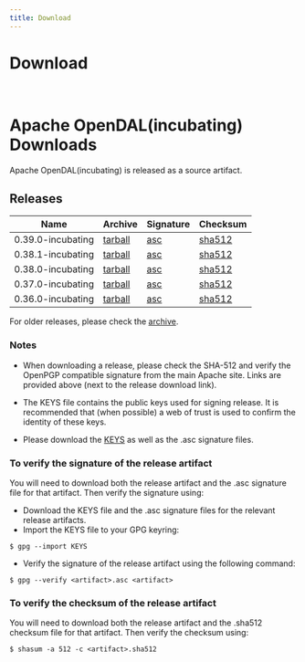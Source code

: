 ```yaml
---
title: Download
---
```

# Download

<br/>

# Apache OpenDAL(incubating) Downloads

Apache OpenDAL(incubating) is released as a source artifact.

## Releases

| Name              | Archive                                                                                                  | Signature                                                                                                | Checksum                                                                                                       |
|-------------------|----------------------------------------------------------------------------------------------------------|----------------------------------------------------------------------------------------------------------|----------------------------------------------------------------------------------------------------------------|
| 0.39.0-incubating | [tarball](https://dlcdn.apache.org/incubator/opendal/0.39.0/apache-opendal-incubating-0.39.0-src.tar.gz) | [asc](https://dlcdn.apache.org/incubator/opendal/0.39.0/apache-opendal-incubating-0.39.0-src.tar.gz.asc) | [sha512](https://dlcdn.apache.org/incubator/opendal/0.39.0/apache-opendal-incubating-0.39.0-src.tar.gz.sha512) |
| 0.38.1-incubating | [tarball](https://dlcdn.apache.org/incubator/opendal/0.38.1/apache-opendal-incubating-0.38.1-src.tar.gz) | [asc](https://dlcdn.apache.org/incubator/opendal/0.38.1/apache-opendal-incubating-0.38.1-src.tar.gz.asc) | [sha512](https://dlcdn.apache.org/incubator/opendal/0.38.1/apache-opendal-incubating-0.38.1-src.tar.gz.sha512) |
| 0.38.0-incubating | [tarball](https://dlcdn.apache.org/incubator/opendal/0.38.0/apache-opendal-incubating-0.38.0-src.tar.gz) | [asc](https://dlcdn.apache.org/incubator/opendal/0.38.0/apache-opendal-incubating-0.38.0-src.tar.gz.asc) | [sha512](https://dlcdn.apache.org/incubator/opendal/0.38.0/apache-opendal-incubating-0.38.0-src.tar.gz.sha512) |
| 0.37.0-incubating | [tarball](https://dlcdn.apache.org/incubator/opendal/0.37.0/apache-opendal-incubating-0.37.0-src.tar.gz) | [asc](https://dlcdn.apache.org/incubator/opendal/0.37.0/apache-opendal-incubating-0.37.0-src.tar.gz.asc) | [sha512](https://dlcdn.apache.org/incubator/opendal/0.37.0/apache-opendal-incubating-0.37.0-src.tar.gz.sha512) |
| 0.36.0-incubating | [tarball](https://dlcdn.apache.org/incubator/opendal/0.36.0/apache-opendal-incubating-0.36.0-src.tar.gz) | [asc](https://dlcdn.apache.org/incubator/opendal/0.36.0/apache-opendal-incubating-0.36.0-src.tar.gz.asc) | [sha512](https://dlcdn.apache.org/incubator/opendal/0.36.0/apache-opendal-incubating-0.36.0-src.tar.gz.sha512) |

For older releases, please check the [archive](https://dlcdn.apache.org/incubator/opendal/).

### Notes
- When downloading a release, please check the SHA-512 and verify the OpenPGP compatible signature from the main Apache site. Links are provided above (next to the release download link).

- The KEYS file contains the public keys used for signing release. It is recommended that (when possible) a web of trust is used to confirm the identity of these keys.

- Please download the [KEYS](https://dlcdn.apache.org/incubator/opendal/KEYS) as well as the .asc signature files.

### To verify the signature of the release artifact

You will need to download both the release artifact and the .asc signature file for that artifact. Then verify the signature using:

- Download the KEYS file and the .asc signature files for the relevant release artifacts.
- Import the KEYS file to your GPG keyring:
```
$ gpg --import KEYS
```
- Verify the signature of the release artifact using the following command:
```
$ gpg --verify <artifact>.asc <artifact>
```

### To verify the checksum of the release artifact

You will need to download both the release artifact and the .sha512 checksum file for that artifact. Then verify the checksum using:

```
$ shasum -a 512 -c <artifact>.sha512
```

